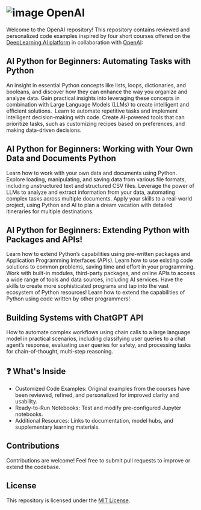 # ![image](https://github.com/user-attachments/assets/35f315f5-15fb-4236-9f1d-9ee2554b7d56) OpenAI
Welcome to the OpenAI repository! This repository contains reviewed and personalized code examples inspired by four short courses offered on the [DeepLearning.AI platform](https://www.deeplearning.ai/) in collaboration with [OpenAI](https://openai.com/):

## AI Python for Beginners: Automating Tasks with Python    
An insight in  essential Python concepts like lists, loops, dictionaries, and booleans, and discover how they can enhance the way you organize and analyze data. Gain practical insights into leveraging these concepts in combination with Large Language Models (LLMs) to create intelligent and efficient solutions.  Learn to automate repetitive tasks and implement intelligent decision-making with code. Create AI-powered tools that can prioritize tasks, such as customizing recipes based on preferences, and making data-driven decisions.

## AI Python for Beginners: Working with Your Own Data and Documents Python
Learn how to work with your own data and documents using Python. Explore loading, manipulating, and saving data from various file formats, including unstructured text and structured CSV files. Leverage the power of LLMs to analyze and extract information from your data, automating complex tasks across multiple documents. Apply your skills to a real-world project, using Python and AI to plan a dream vacation with detailed itineraries for multiple destinations.

## AI Python for Beginners: Extending Python with Packages and APIs!
Learn how to extend Python’s capabilities using pre-written packages and Application Programming Interfaces (APIs). Learn how to use existing code solutions to common problems, saving time and effort in your programming. Work with built-in modules, third-party packages, and online APIs to access a wide range of tools and data sources, including AI services. Have the skills to create more sophisticated programs and tap into the vast ecosystem of Python resources! Learn how to extend the capabilities of Python using code written by other programmers!

## Building Systems with ChatGPT API 
How to automate complex workflows using chain calls to a large language model in practical scenarios, including classifying user queries to a chat agent’s response, evaluating user queries for safety, and processing tasks for chain-of-thought, multi-step reasoning. 

## ❓ What's Inside
  - Customized Code Examples: Original examples from the courses have been reviewed, refined, and personalized for improved clarity and usability.
  - Ready-to-Run Notebooks: Test and modify pre-configured Jupyter notebooks.
  - Additional Resources: Links to documentation, model hubs, and supplementary learning materials.
 

## Contributions  
Contributions are welcome! Feel free to submit pull requests to improve or extend the codebase.

## License  
This repository is licensed under the [MIT License](https://opensource.org/license/MIT).

